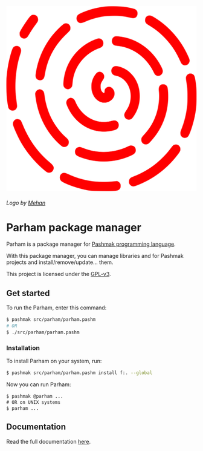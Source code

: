 <img src="logo.svg" />

###### Logo by [Mehan](https://github.com/mehanalavimajd)

# Parham package manager
Parham is a package manager for [Pashmak programming language](https://github.com/pashmaklang).

With this package manager, you can manage libraries and for Pashmak projects and install/remove/update... them.

This project is licensed under the [GPL-v3](LICENSE).

## Get started
To run the Parham, enter this command:

```bash
$ pashmak src/parham/parham.pashm
# OR
$ ./src/parham/parham.pashm
```

### Installation
To install Parham on your system, run:

```bash
$ pashmak src/parham/parham.pashm install f:. --global
```

Now you can run Parham:

```
$ pashmak @parham ...
# OR on UNIX systems
$ parham ...
```

## Documentation
Read the full documentation [here](doc).
